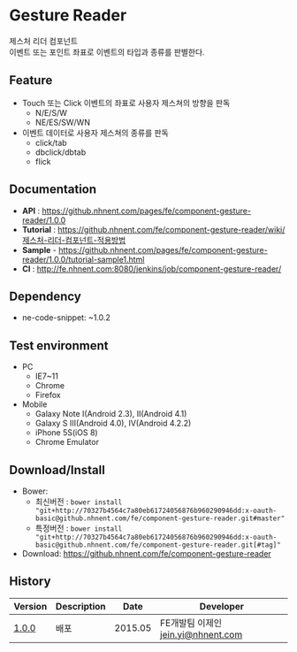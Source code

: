 Gesture Reader
===============
제스처 리더 컴포넌트<br>이벤트 또는 포인트 좌표로 이벤트의 타입과 종류를 판별한다.

## Feature
* Touch 또는 Click 이벤트의 좌표로 사용자 제스쳐의 방향을 판독
	* N/E/S/W
	* NE/ES/SW/WN
* 이벤트 데이터로 사용자 제스쳐의 종류를 판독
	* click/tab
	* dbclick/dbtab
	* flick

## Documentation
* **API** : https://github.nhnent.com/pages/fe/component-gesture-reader/1.0.0
* **Tutorial** : https://github.nhnent.com/fe/component-gesture-reader/wiki/제스처-리더-컴포넌트-적용방법
* **Sample** - https://github.nhnent.com/pages/fe/component-gesture-reader/1.0.0/tutorial-sample1.html
* **CI** : http://fe.nhnent.com:8080/jenkins/job/component-gesture-reader/



## Dependency
* ne-code-snippet: ~1.0.2

## Test environment
* PC
	* IE7~11
	* Chrome
	* Firefox
* Mobile
	* Galaxy Note I(Android 2.3), II(Android 4.1)
	* Galaxy S III(Android 4.0), IV(Android 4.2.2)
	* iPhone 5S(iOS 8)
	* Chrome Emulator


## Download/Install
* Bower:
   * 최신버전 : `bower install "git+http://70327b4564c7a80eb61724056876b960290946dd:x-oauth-basic@github.nhnent.com/fe/component-gesture-reader.git#master"`
   * 특정버전 : `bower install "git+http://70327b4564c7a80eb61724056876b960290946dd:x-oauth-basic@github.nhnent.com/fe/component-gesture-reader.git[#tag]"`
* Download: https://github.nhnent.com/fe/component-gesture-reader

## History
| Version | Description | Date | Developer |
| ---- | ---- | ---- | ---- |
| <a href="https://github.nhnent.com/pages/fe/component-gesture-reader/1.0.0">1.0.0</a> | 배포 | 2015.05 | FE개발팀 이제인 <jein.yi@nhnent.com> |
